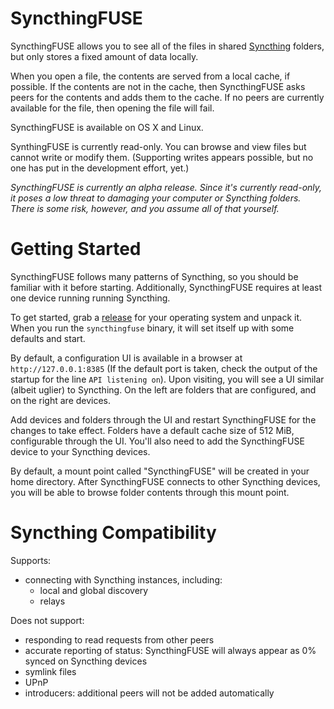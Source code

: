 SyncthingFUSE
=============

SyncthingFUSE allows you to see all of the files in shared [Syncthing](https://syncthing.net) folders, but only stores a fixed amount of data locally.

When you open a file, the contents are served from a local cache, if possible. If the contents are not in the cache, then SyncthingFUSE asks peers for the contents and adds them to the cache. If no peers are currently available for the file, then opening the file will fail.

SyncthingFUSE is available on OS X and Linux.

SynthingFUSE is currently read-only. You can browse and view files but cannot write or modify them. (Supporting writes appears possible, but no one has put in the development effort, yet.)

_SyncthingFUSE is currently an alpha release. Since it's currently read-only, it poses a low threat to damaging your computer or Syncthing folders. There is some risk, however, and you assume all of that yourself._

Getting Started
===============

SyncthingFUSE follows many patterns of Syncthing, so you should be familiar with it before starting. Additionally, SyncthingFUSE requires at least one device running running Syncthing.

To get started, grab a [release](https://github.com/burkemw3/syncthingfuse/releases) for your operating system and unpack it. When you run the `syncthingfuse` binary, it will set itself up with some defaults and start.

By default, a configuration UI is available in a browser at `http://127.0.0.1:8385` (If the default port is taken, check the output of the startup for the line `API listening on`). Upon visiting, you will see a UI similar (albeit uglier) to Syncthing. On the left are folders that are configured, and on the right are devices.

Add devices and folders through the UI and restart SyncthingFUSE for the changes to take effect. Folders have a default cache size of 512 MiB, configurable through the UI. You'll also need to add the SyncthingFUSE device to your Syncthing devices.

By default, a mount point called "SyncthingFUSE" will be created in your home directory. After SyncthingFUSE connects to other Syncthing devices, you will be able to browse folder contents through this mount point.

Syncthing Compatibility
=======================

Supports:

- connecting with Syncthing instances, including:
  - local and global discovery
  - relays

Does not support:

- responding to read requests from other peers
- accurate reporting of status: SyncthingFUSE will always appear as 0% synced on Syncthing devices
- symlink files
- UPnP
- introducers: additional peers will not be added automatically
